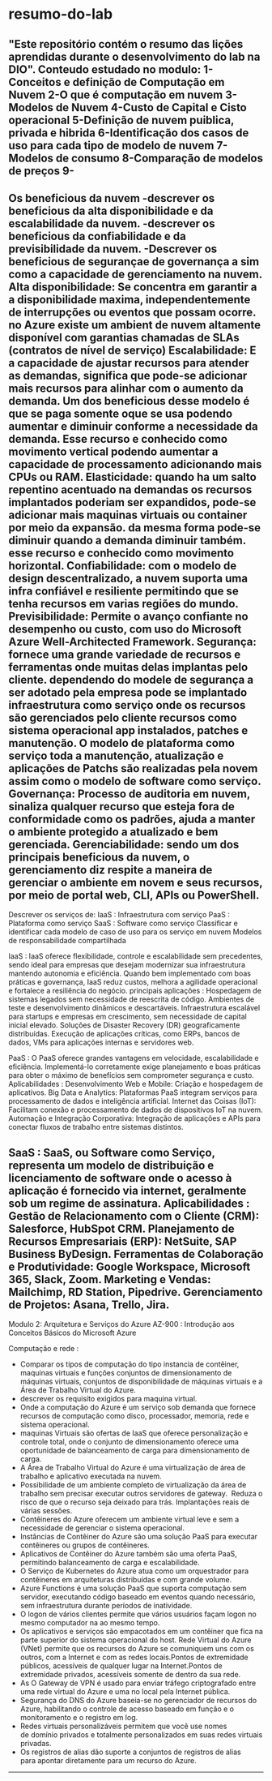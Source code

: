 # resumo-do-lab
"Este repositório contém o resumo das lições aprendidas durante o desenvolvimento do lab na DIO".
Conteudo estudado no modulo:
1-Conceitos e definição de Computação em Nuvem
2-O que é computação em nuvem
3-Modelos de Nuvem
4-Custo de Capital e Cisto operacional
5-Definição de nuvem puiblica, privada e hibrida
6-Identificação dos casos de uso para cada tipo de modelo de nuvem
7-Modelos de consumo 
8-Comparação de modelos de preços
9-
-------------------------------------------
Os beneficious da nuvem
-descrever os beneficious da alta disponibilidade e da escalabilidade da nuvem.
-descrever os beneficious da confiabilidade e da previsibilidade da nuvem.
-Descrever os beneficious de segurançae de governança a sim como a capacidade de gerenciamento na nuvem.
Alta disponibilidade: Se concentra em garantir a a disponibilidade maxima, independentemente de interrupções ou eventos que possam ocorre.
no Azure existe um ambient de nuvem altamente disponível com garantias chamadas de SLAs (contratos de nível de serviço)
Escalabilidade: E a capacidade de ajustar recursos para atender as demandas, significa que pode-se adicionar mais recursos para alinhar com o aumento da demanda. Um dos beneficious desse modelo é que se paga somente oque se usa podendo aumentar e diminuir conforme a necessidade da demanda. Esse recurso e conhecido como movimento vertical podendo aumentar a capacidade de processamento adicionando mais CPUs ou RAM.
Elasticidade: quando ha um salto repentino acentuado na demandas os recursos implantados poderiam ser expandidos, pode-se adicionar mais maquinas virtuais ou container por meio da expansão. da mesma forma pode-se diminuir quando a demanda diminuir também. esse recurso e conhecido como movimento horizontal.
Confiabilidade: com o modelo de design descentralizado, a nuvem suporta uma infra confiável e resiliente permitindo que se tenha recursos em varias regiões do mundo.
Previsibilidade: Permite o avanço confiante no desempenho ou custo, com uso do Microsoft Azure Well-Architected Framework.
Segurança: fornece uma grande variedade de recursos e ferramentas onde muitas delas implantas pelo cliente. dependendo do modele de segurança a ser adotado pela empresa pode se implantado infraestrutura como serviço onde os recursos são gerenciados pelo cliente recursos como sistema operacional app instalados, patches e manutenção. O modelo de plataforma como serviço toda a manutenção, atualização e aplicações de Patchs são realizadas pela novem assim como o modelo de software como serviço.
Governança: Processo de auditoria em nuvem, sinaliza qualquer recurso que esteja fora de conformidade como os padrões, ajuda a manter o ambiente protegido a atualizado e bem gerenciada.
Gerenciabilidade: sendo um dos principais beneficious da nuvem, o gerenciamento diz respite a maneira de gerenciar o ambiente em novem e seus recursos,  por meio de portal web, CLI, APIs ou PowerShell.
------------------------------------------------------------------------------------
Descrever os serviços de:
IaaS : Infraestrutura com serviço
PaaS : Plataforma como serviço
SaaS : Software como serviço
Classificar e identificar cada modelo de caso de uso para os serviço em nuvem
Modelos de responsabilidade compartilhada 

IaaS : IaaS oferece flexibilidade, controle e escalabilidade sem precedentes, sendo ideal para empresas que desejam modernizar sua infraestrutura mantendo autonomia e eficiência. Quando bem implementado com boas práticas e governança, IaaS reduz custos, melhora a agilidade operacional e fortalece a resiliência do negócio.
principais aplicações : Hospedagem de sistemas legados sem necessidade de reescrita de código.
Ambientes de teste e desenvolvimento dinâmicos e descartáveis.
Infraestrutura escalável para startups e empresas em crescimento, sem necessidade de capital inicial elevado.
Soluções de Disaster Recovery (DR) geograficamente distribuídas.
Execução de aplicações críticas, como ERPs, bancos de dados, VMs para aplicações internas e servidores web.

PaaS : O PaaS oferece grandes vantagens em velocidade, escalabilidade e eficiência. Implementá-lo corretamente exige planejamento e boas práticas para obter o máximo de benefícios sem comprometer segurança e custo.
Aplicabilidades : Desenvolvimento Web e Mobile: Criação e hospedagem de aplicativos.
Big Data e Analytics: Plataformas PaaS integram serviços para processamento de dados e inteligência artificial.
Internet das Coisas (IoT): Facilitam conexão e processamento de dados de dispositivos IoT na nuvem.
Automação e Integração Corporativa: Integração de aplicações e APIs para conectar fluxos de trabalho entre sistemas distintos.

SaaS : SaaS, ou Software como Serviço, representa um modelo de distribuição e licenciamento de software onde o acesso à aplicação é fornecido via internet, geralmente sob um regime de assinatura.
Aplicabilidades : Gestão de Relacionamento com o Cliente (CRM): Salesforce, HubSpot CRM.
Planejamento de Recursos Empresariais (ERP): NetSuite, SAP Business ByDesign.
Ferramentas de Colaboração e Produtividade: Google Workspace, Microsoft 365, Slack, Zoom.
Marketing e Vendas: Mailchimp, RD Station, Pipedrive.
Gerenciamento de Projetos: Asana, Trello, Jira.
--------------------------------------------------------------------------------------------------------------------------------

Modulo 2:
Arquitetura e Serviços do Azure
AZ-900 : Introdução aos Conceitos Básicos do Microsoft Azure

Computação e rede :
- Comparar os tipos de computação do tipo instancia de contêiner, maquinas virtuais e funções conjuntos de dimensionamento de máquinas virtuais, conjuntos de disponibilidade de máquinas virtuais e a Área 
de Trabalho Virtual do Azure.
- descrever os requisito exigidos para maquina virtual.
- Onde a computação do Azure é um serviço sob demanda que fornece recursos de computação como disco, processador, memoria, rede e sistema operacional.
- maquinas Virtuais são ofertas de IaaS que oferece personalização e controle total, onde o conjunto de dimensionamento oferece uma oportunidade de balanceamento de carga para dimensionamento de carga.
- A Área de Trabalho Virtual do Azure é uma virtualização de área de trabalho e aplicativo executada na nuvem.
- Possibilidade de um ambiente completo de virtualização da área de trabalho sem precisar executar outros servidores de gateway. 
Reduza o risco de que o recurso seja deixado para trás.
Implantações reais de várias sessões.
- Contêineres do Azure oferecem um ambiente virtual leve e sem a necessidade de gerenciar o sistema operacional.
- Instâncias de Contêiner do Azure são uma solução PaaS para executar contêineres ou grupos de contêineres.
- Aplicativos de Contêiner do Azure também são uma oferta PaaS, permitindo balanceamento de carga e escalabilidade.
- O Serviço de Kubernetes do Azure atua como um orquestrador para contêineres em arquiteturas distribuídas e com grande volume.
- Azure Functions é uma solução PaaS que suporta computação sem servidor, executando código baseado em eventos quando necessário, sem infraestrutura durante períodos de inatividade.
- O logon de vários clientes permite que vários usuários façam logon no mesmo computador na ao mesmo tempo.
- Os aplicativos e serviços são empacotados em um contêiner que fica na parte superior do sistema operacional do host. 
Rede Virtual do Azure (VNet) permite que os recursos do Azure se comuniquem uns com os outros, com a Internet e com as redes locais.Pontos de extremidade públicos, acessíveis de qualquer lugar na Internet.Pontos de extremidade privados, acessíveis somente de dentro da sua rede.
- As O Gateway de VPN é usado para enviar tráfego criptografado entre uma rede virtual do Azure e uma no local pela Internet pública. 
- Segurança do DNS do Azure baseia-se no gerenciador de recursos do Azure, habilitando o controle de acesso baseado em função e o monitoramento e o registro em log. 
- Redes virtuais personalizáveis permitem que você use nomes de domínio privados e totalmente personalizados em suas redes virtuais privadas. 
- Os registros de alias dão suporte a conjuntos de registros de alias para apontar diretamente para um recurso do Azure.

--------------------------------------------------------------------------------------------------------------------------------------------------
